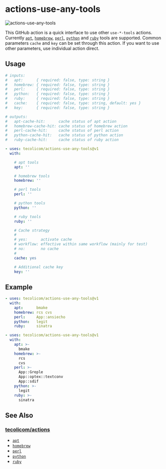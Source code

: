 # actions-use-any-tools

![actions-use-any-tools](https://github.com/tecolicom/actions-use-any-tools/actions/workflows/test.yml/badge.svg)

This GitHub action is a quick interface to use other `use-*-tools`
actions.  Currently
[`apt`](https://github.com/tecolicom/actions-use-apt-tools),
[`homebrew`](https://github.com/tecolicom/actions-use-homebrew-tools),
[`perl`](https://github.com/tecolicom/actions-use-perl-tools),
[`python`](https://github.com/tecolicom/actions-use-python-tools)
and
[`ruby`](https://github.com/tecolicom/actions-use-ruby-tools)
tools are supported.  Common parameters `cache` and `key` can be
set through this action.  If you want to use other parameters, use
individual action direct.

## Usage

```yaml
# inputs:
#   apt:      { required: false, type: string }
#   homebrew: { required: false, type: string }
#   perl:     { required: false, type: string }
#   python:   { required: false, type: string }
#   ruby:     { required: false, type: string }
#   cache:    { required: false, type: string, default: yes }
#   key:      { required: false, type: string }

# outputs:
#   apt-cache-hit:      cache status of apt action
#   homebrew-cache-hit: cache status of homebrew action
#   perl-cache-hit:     cache status of perl action
#   python-cache-hit:   cache status of python action
#   ruby-cache-hit:     cache status of ruby action

- uses: tecolicom/actions-use-any-tools@v1
  with:

    # apt tools
    apt: ''

    # homebrew tools
    homebrew: ''

    # perl tools
    perl: ''

    # python tools
    python: ''

    # ruby tools
    ruby: ''

    # Cache strategy
    #
    # yes:      activate cache
    # workflow: effective within same workflow (mainly for test)
    # no:       no cache
    #
    cache: yes

    # Additional cache key
    key: ''

```

## Example

```yaml
- uses: tecolicom/actions-use-any-tools@v1
  with:
    apt:      bmake
    homebrew: rcs cvs
    perl:     App::ansiecho
    python:   legit
    ruby:     sinatra
```

```yaml
- uses: tecolicom/actions-use-any-tools@v1
  with:
    apt: >-
      bmake
    homebrew: >-
      rcs
      cvs
    perl: >-
      App::Greple
      App::optex::textconv
      App::sdif
    python: >-
      legit
    ruby: >-
      sinatra
```

## See Also

### [tecolicom/actions](https://github.com/tecolicom/actions)

- [`apt`](https://github.com/tecolicom/actions-use-apt-tools)
- [`homebrew`](https://github.com/tecolicom/actions-use-homebrew-tools)
- [`perl`](https://github.com/tecolicom/actions-use-perl-tools)
- [`python`](https://github.com/tecolicom/actions-use-python-tools)
- [`ruby`](https://github.com/tecolicom/actions-use-ruby-tools)
